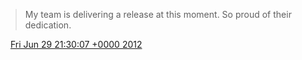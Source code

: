 > My team is delivering a release at this moment\. So proud of their dedication\.

<img src="../../media/tweet.ico" width="12" /> [Fri Jun 29 21:30:07 +0000 2012](https://twitter.com/DromerDenker/status/218818655146868737)